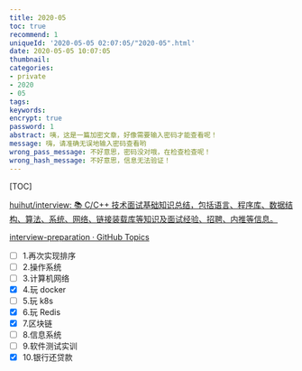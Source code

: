 ```yaml
---
title: 2020-05
toc: true
recommend: 1
uniqueId: '2020-05-05 02:07:05/"2020-05".html'
date: 2020-05-05 10:07:05
thumbnail:
categories:
- private
- 2020
- 05
tags:
keywords:
encrypt: true
password: 1
abstract: 咦，这是一篇加密文章，好像需要输入密码才能查看呢！
message: 嗨，请准确无误地输入密码查看哟
wrong_pass_message: 不好意思，密码没对哦，在检查检查呢！
wrong_hash_message: 不好意思，信息无法验证！
---
```


[TOC]

<!--more-->

[huihut/interview: 📚 C/C++ 技术面试基础知识总结，包括语言、程序库、数据结构、算法、系统、网络、链接装载库等知识及面试经验、招聘、内推等信息。](https://github.com/huihut/interview#-problems)

[interview-preparation · GitHub Topics](https://github.com/topics/interview-preparation?utm_campaign=explore-email&utm_medium=email&utm_source=newsletter&utm_term=daily)

- [ ] 1.再次实现排序
- [ ] 2.操作系统
- [ ] 3.计算机网络
- [x] 4.玩 docker
- [ ] 5.玩 k8s
- [x] 6.玩 Redis
- [x] 7.区块链
- [ ] 8.信息系统
- [ ] 9.软件测试实训
- [x] 10.银行还贷款
